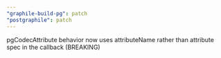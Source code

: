```yaml
---
"graphile-build-pg": patch
"postgraphile": patch
---
```


pgCodecAttribute behavior now uses attributeName rather than attribute spec in
the callback (BREAKING)
